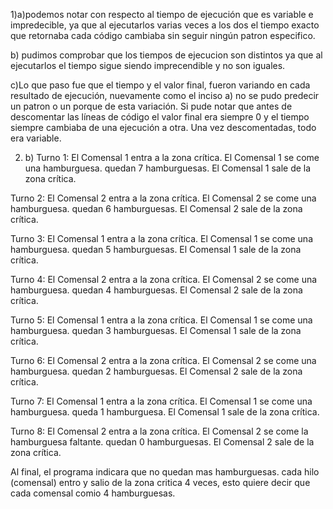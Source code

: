 1)a)podemos notar con respecto al tiempo de ejecución que es variable e impredecible, ya que al ejecutarlos varias veces a los dos el tiempo exacto que retornaba cada código cambiaba sin seguir ningún patron especifico.

b) pudimos comprobar que los tiempos de ejecucion son distintos ya que al ejecutarlos el tiempo sigue siendo imprecendible y no son iguales.

c)Lo que paso fue que el tiempo y el valor final, fueron variando en cada resultado de ejecución, nuevamente como el inciso a) no se pudo predecir un patron o un porque de esta variación. Si pude notar que antes de descomentar las líneas de código el valor final era siempre 0 y el tiempo siempre cambiaba de una ejecución a otra. Una vez descomentadas, todo era variable.


2) b)
Turno 1:
El Comensal 1 entra a la zona crítica.
El Comensal 1 se come una hamburguesa. quedan 7 hamburguesas.
El Comensal 1 sale de la zona crítica.

Turno 2:
El Comensal 2 entra a la zona crítica.
El Comensal 2 se come una hamburguesa. quedan 6 hamburguesas.
El Comensal 2 sale de la zona crítica.

Turno 3:
El Comensal 1 entra a la zona crítica.
El Comensal 1 se come una hamburguesa. quedan 5 hamburguesas.
El Comensal 1 sale de la zona crítica.

Turno 4:
El Comensal 2 entra a la zona crítica.
El Comensal 2 se come una hamburguesa. quedan 4 hamburguesas.
El Comensal 2 sale de la zona crítica.

Turno 5:
El Comensal 1 entra a la zona crítica.
El Comensal 1 se come una hamburguesa. quedan 3 hamburguesas.
El Comensal 1 sale de la zona crítica.

Turno 6:
El Comensal 2 entra a la zona crítica.
El Comensal 2 se come una hamburguesa. quedan 2 hamburguesas.
El Comensal 2 sale de la zona crítica.

Turno 7:
El Comensal 1 entra a la zona crítica.
El Comensal 1 se come una hamburguesa. queda 1 hamburguesa.
El Comensal 1 sale de la zona crítica.

Turno 8:
El Comensal 2 entra a la zona crítica.
El Comensal 2 se come la hamburguesa faltante. quedan 0 hamburguesas.
El Comensal 2 sale de la zona crítica.

Al final, el programa indicara que no quedan mas hamburguesas.
cada hilo (comensal) entro y salio de la zona critica 4 veces, esto quiere decir que cada comensal comio 4 hamburguesas.

